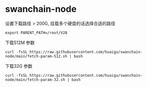 # swanchain-node

设置下载路径 > 200G, 挂载多个硬盘的话选择合适的路径
```
export PARENT_PATH=/root/V28 
```

下载512M 参数
```
curl -fsSL https://raw.githubusercontent.com/huaigu/swanchain-node/main/fetch-param-512.sh | bash
```

下载32G 参数
```
curl -fsSL https://raw.githubusercontent.com/huaigu/swanchain-node/main/fetch-param-32.sh | bash
```
